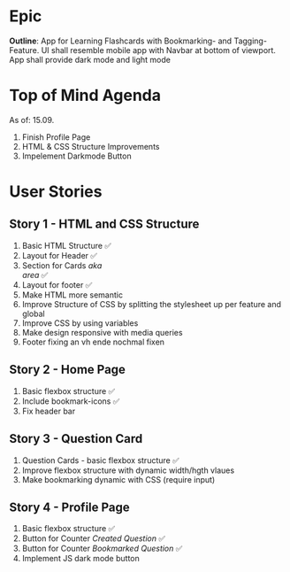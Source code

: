 # Epic

**Outline**: App for Learning Flashcards with Bookmarking- and Tagging-Feature. UI shall resemble mobile app with Navbar at bottom of viewport. App shall provide dark mode and light mode

# Top of Mind Agenda

As of: 15.09.

1. Finish Profile Page
2. HTML & CSS Structure Improvements
3. Impelement Darkmode Button

# User Stories

## Story 1 - HTML and CSS Structure

1. Basic HTML Structure ✅
2. Layout for Header ✅
3. Section for Cards _aka <main> area_ ✅
4. Layout for footer ✅
5. Make HTML more semantic
6. Improve Structure of CSS by splitting the stylesheet up per feature and global
7. Improve CSS by using variables
8. Make design responsive with media queries
9. Footer fixing an vh ende nochmal fixen

## Story 2 - Home Page

1. Basic flexbox structure ✅
2. Include bookmark-icons ✅
3. Fix header bar

## Story 3 - Question Card

1. Question Cards - basic flexbox structure ✅
2. Improve flexbox structure with dynamic width/hgth vlaues
3. Make bookmarking dynamic with CSS (require input)

## Story 4 - Profile Page

1. Basic flexbox structure ✅
2. Button for Counter _Created Question_ ✅
3. Button for Counter _Bookmarked Question_ ✅
4. Implement JS dark mode button
